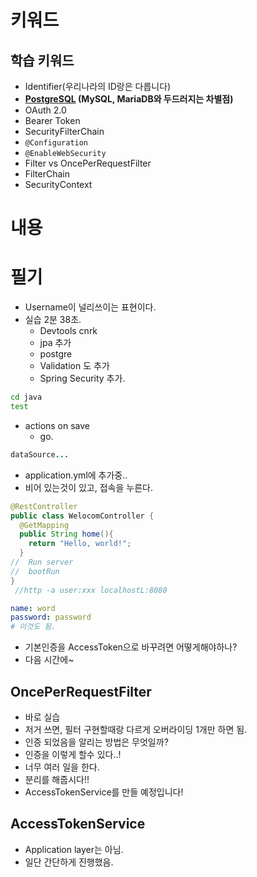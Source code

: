 # 키워드

## 학습 키워드

- Identifier(우리나라의 ID랑은 다릅니다)
- **[PostgreSQL](https://www.postgresql.org/) (MySQL, MariaDB와 두드러지는 차별점)**
- OAuth 2.0
- Bearer Token
- SecurityFilterChain
- `@Configuration`
- `@EnableWebSecurity`
- Filter vs OncePerRequestFilter
- FilterChain
- SecurityContext

# 내용

# 필기

- Username이 널리쓰이는 표현이다.
- 실습 2분 38초.
  - Devtools cnrk
  - jpa 추가
  - postgre
  - Validation 도 추가
  - Spring Security 추가.

```sh
cd java
test
```

- actions on save
  - go.

```java
dataSource...
```

- application.yml에 추가중..
- 비어 있는것이 있고, 접속을 누른다.

```java
@RestController
public class WelocomController {
  @GetMapping
  public String home(){
    return "Hello, world!";
  }
//  Run server
//  bootRun
}
 //http -a user:xxx localhostL:8080
```

```yml
name: word
password: password
# 이것도 됨.
```

- 기본인증을 AccessToken으로 바꾸려면 어떻게해야하나?
- 다음 시간에~

## OncePerRequestFilter

- 바로 실습
- 저거 쓰면, 필터 구현할때랑 다르게 오버라이딩 1개만 하면 됨.
- 인증 되었음을 알리는 방법은 무엇일까?
- 인증을 이렇게 할수 있다..!
- 너무 여러 일을 한다.
- 분리를 해줍시다!!
- AccessTokenService를 만들 예정입니다!

## AccessTokenService

- Application layer는 아님.
- 일단 간단하게 진행했음.
